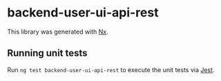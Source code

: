 # backend-user-ui-api-rest

This library was generated with [Nx](https://nx.dev).

## Running unit tests

Run `ng test backend-user-ui-api-rest` to execute the unit tests via [Jest](https://jestjs.io).
